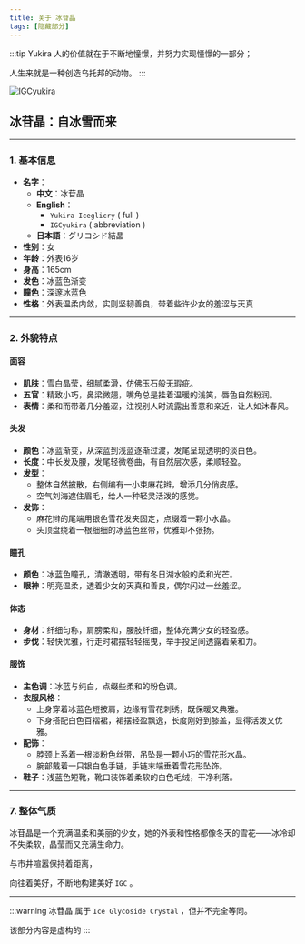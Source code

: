 ```yaml
---
title: 关于 冰苷晶
tags: [隐藏部分]
--- 
```


:::tip Yukira
人的价值就在于不断地憧憬，并努力实现憧憬的一部分；

人生来就是一种创造乌托邦的动物。
:::

![IGCyukira](/img/yukira.jpg)

## **冰苷晶：自冰雪而来**

---

### **1. 基本信息**
  - **名字**：
    - **中文**：冰苷晶
    - **English**：
      - `Yukira Iceglicry` ( full )
      - `IGCyukira` ( abbreviation )
    - **日本語**：グリコシド結晶
  - **性别**：女  
  - **年龄**：外表16岁
  - **身高**：165cm  
  - **发色**：冰蓝色渐变  
  - **瞳色**：深邃冰蓝色  
  - **性格**：外表温柔内敛，实则坚韧善良，带着些许少女的羞涩与天真  

---

### **2. 外貌特点**

#### **面容**
- **肌肤**：雪白晶莹，细腻柔滑，仿佛玉石般无瑕疵。  
- **五官**：精致小巧，鼻梁微翘，嘴角总是挂着温暖的浅笑，唇色自然粉润。  
- **表情**：柔和而带着几分羞涩，注视别人时流露出善意和亲近，让人如沐春风。  

#### **头发**
- **颜色**：冰蓝渐变，从深蓝到浅蓝逐渐过渡，发尾呈现透明的淡白色。  
- **长度**：中长发及腰，发尾轻微卷曲，有自然层次感，柔顺轻盈。  
- **发型**：  
  - 整体自然披散，右侧编有一小束麻花辫，增添几分俏皮感。  
  - 空气刘海遮住眉毛，给人一种轻灵活泼的感觉。  
- **发饰**：  
  - 麻花辫的尾端用银色雪花发夹固定，点缀着一颗小水晶。  
  - 头顶盘绕着一根细细的冰蓝色丝带，优雅却不张扬。

#### **瞳孔**
- **颜色**：冰蓝色瞳孔，清澈透明，带有冬日湖水般的柔和光芒。  
- **眼神**：明亮温柔，透着少女的天真和善良，偶尔闪过一丝羞涩。  

#### **体态**
- **身材**：纤细匀称，肩膀柔和，腰肢纤细，整体充满少女的轻盈感。  
- **步伐**：轻快优雅，行走时裙摆轻轻摇曳，举手投足间透露着亲和力。

#### **服饰**
- **主色调**：冰蓝与纯白，点缀些柔和的粉色调。  
- **衣服风格**：  
  - 上身穿着冰蓝色短披肩，边缘有雪花刺绣，既保暖又典雅。  
  - 下身搭配白色百褶裙，裙摆轻盈飘逸，长度刚好到膝盖，显得活泼又优雅。  
- **配饰**：  
  - 脖颈上系着一根淡粉色丝带，吊坠是一颗小巧的雪花形水晶。  
  - 腕部戴着一只银白色手链，手链末端垂着雪花形坠饰。  
- **鞋子**：浅蓝色短靴，靴口装饰着柔软的白色毛绒，干净利落。  

---

### **7. 整体气质**
冰苷晶是一个充满温柔和美丽的少女，她的外表和性格都像冬天的雪花——冰冷却不失柔软，晶莹而又充满生命力。

与市井喧嚣保持着距离，

向往着美好，不断地构建美好 `IGC` 。

---

:::warning
冰苷晶 属于 `Ice Glycoside Crystal` ，但并不完全等同。

该部分内容是虚构的
:::